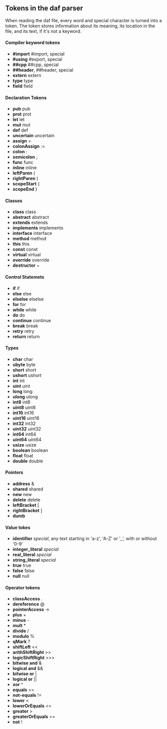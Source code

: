 ## Tokens in the daf parser
When reading the daf file, every word and special character is turned into a token.
The token stores information about its meaning, its location in the file, and its text, if it's not a keyword.

#### Compiler keyword tokens
* **#import** #import, special
* **#using** #export, special
* **##cpp** ##cpp, special
* **##header**, ##header, special
* **extern** extern
* **type** type
* **field** field

#### Declaration Tokens
* **pub** pub
* **prot** prot
* **let** let
* **mut** mut
* **def** def
* **uncertain** uncertain
* **assign** =
* **colonAssign** :=
* **colon** :
* **semicolon** ;
* **func** func
* **inline** inline
* **leftParen** \(
* **rightParen** \)
* **scopeStart** \{
* **scopeEnd** \}

#### Classes
* **class** class
* **abstract** abstract
* **extends** extends
* **implements** implements
* **interface** interface
* **method** method
* **this** this
* **const** const
* **virtual** virtual
* **override** override
* **destructor** ~

#### Control Statemets
* **if** if
* **else** else
* **elselse** elselse
* **for** for
* **while** while
* **do** do
* **continue** continue
* **break** break
* **retry** retry
* **return** return

#### Types
* **char** char
* **ubyte** byte
* **short** short
* **ushort** ushort
* **int** int
* **uint** uint
* **long** long
* **ulong** ulong
* **int8** int8
* **uint8** uint8
* **int16** int16
* **uint16** uint16
* **int32** int32
* **uint32** uint32
* **int64** int64
* **uint64** uint64
* **usize** usize
* **boolean** boolean
* **float** float
* **double** double

#### Pointers
* **address** &
* **shared** shared
* **new** new
* **delete** delete
* **leftBracket** \[
* **rightBracket** \]
* **dumb**

#### Value tokes
* **identifier** *special*, any text starting in 'a-z', 'A-Z' or '_', with or without '0-9'
* **integer_literal** *special*
* **real_literal** *special*
* **string_literal** *special*
* **true** true
* **false** false
* **null** null

#### Operator tokens
* **classAccess** .
* **dereference** @
* **pointerAccess** ->
* **plus** +
* **minus** -
* **mult** *
* **divide** /
* **modulo** %
* **qMark** ?
* **shiftLeft** <<
* **arithShiftRight** >>
* **logicShiftRight** >>>
* **bitwise and** &
* **logical and** &&
* **bitwise or** |
* **logical or** ||
* **xor** ^
* **equals** ==
* **not-equals** !=
* **lower** <
* **lowerOrEquals** <=
* **greater** >
* **greaterOrEquals** >=
* **not** !

